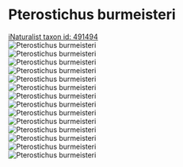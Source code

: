 
Pterostichus burmeisteri
========================
  
[iNaturalist taxon id: 491494](https://www.inaturalist.org/taxa/491494)  
![Pterostichus burmeisteri](https://inaturalist-open-data.s3.amazonaws.com/photos/193561942/medium.jpeg)  
![Pterostichus burmeisteri](https://inaturalist-open-data.s3.amazonaws.com/photos/193561990/medium.jpeg)  
![Pterostichus burmeisteri](https://inaturalist-open-data.s3.amazonaws.com/photos/188246265/medium.jpeg)  
![Pterostichus burmeisteri](https://inaturalist-open-data.s3.amazonaws.com/photos/188246284/medium.jpeg)  
![Pterostichus burmeisteri](https://inaturalist-open-data.s3.amazonaws.com/photos/188246304/medium.jpeg)  
![Pterostichus burmeisteri](https://inaturalist-open-data.s3.amazonaws.com/photos/188246316/medium.jpeg)  
![Pterostichus burmeisteri](https://inaturalist-open-data.s3.amazonaws.com/photos/188246326/medium.jpeg)  
![Pterostichus burmeisteri](https://inaturalist-open-data.s3.amazonaws.com/photos/193561942/medium.jpeg)  
![Pterostichus burmeisteri](https://inaturalist-open-data.s3.amazonaws.com/photos/193561990/medium.jpeg)  
![Pterostichus burmeisteri](https://inaturalist-open-data.s3.amazonaws.com/photos/188246265/medium.jpeg)  
![Pterostichus burmeisteri](https://inaturalist-open-data.s3.amazonaws.com/photos/188246284/medium.jpeg)  
![Pterostichus burmeisteri](https://inaturalist-open-data.s3.amazonaws.com/photos/188246304/medium.jpeg)  
![Pterostichus burmeisteri](https://inaturalist-open-data.s3.amazonaws.com/photos/188246316/medium.jpeg)  
![Pterostichus burmeisteri](https://inaturalist-open-data.s3.amazonaws.com/photos/188246326/medium.jpeg)